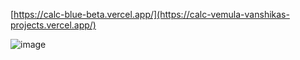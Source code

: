 [https://calc-blue-beta.vercel.app/](https://calc-vemula-vanshikas-projects.vercel.app/)

![image](https://github.com/user-attachments/assets/afa0113e-0dc6-443f-ada5-d3696a5d84e7)
